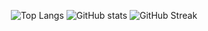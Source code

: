 <div align="center">

![Top Langs](https://github-readme-stats.vercel.app/api/top-langs/?username=pallandos&hide=c)
![GitHub stats](https://github-readme-stats.vercel.app/api?username=pallandos&show_icons=true&count_private=true)
![GitHub Streak](https://github-readme-streak-stats.herokuapp.com?user=Pallandos&date_format=j%20M%5B%20Y%5D&exclude_days=Sun%2CSat)

</div>
